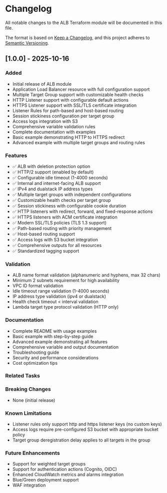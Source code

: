 # Changelog

All notable changes to the ALB Terraform module will be documented in this file.

The format is based on [Keep a Changelog](https://keepachangelog.com/en/1.0.0/),
and this project adheres to [Semantic Versioning](https://semver.org/spec/v2.0.0.html).

## [1.0.0] - 2025-10-16

### Added
- Initial release of ALB module
- Application Load Balancer resource with full configuration support
- Multiple Target Group support with customizable health checks
- HTTP Listener support with configurable default actions
- HTTPS Listener support with SSL/TLS certificate integration
- Listener Rules for path-based and host-based routing
- Session stickiness configuration per target group
- Access logs integration with S3
- Comprehensive variable validation rules
- Complete documentation with examples
- Basic example demonstrating HTTP to HTTPS redirect
- Advanced example with multiple target groups and routing rules

### Features
- ✅ ALB with deletion protection option
- ✅ HTTP/2 support (enabled by default)
- ✅ Configurable idle timeout (1-4000 seconds)
- ✅ Internal and internet-facing ALB support
- ✅ IPv4 and dualstack IP address types
- ✅ Multiple target groups with independent configurations
- ✅ Customizable health checks per target group
- ✅ Session stickiness with configurable cookie duration
- ✅ HTTP listeners with redirect, forward, and fixed-response actions
- ✅ HTTPS listeners with ACM certificate integration
- ✅ Modern SSL/TLS policies (TLS 1.3 support)
- ✅ Path-based routing with priority management
- ✅ Host-based routing support
- ✅ Access logs with S3 bucket integration
- ✅ Comprehensive outputs for all resources
- ✅ Standardized tagging support

### Validation
- ALB name format validation (alphanumeric and hyphens, max 32 chars)
- Minimum 2 subnets requirement for high availability
- VPC ID format validation
- Idle timeout range validation (1-4000 seconds)
- IP address type validation (ipv4 or dualstack)
- Health check timeout < interval validation
- Lambda target type protocol validation (HTTP only)

### Documentation
- Complete README with usage examples
- Basic example with step-by-step guide
- Advanced example demonstrating all features
- Comprehensive variable and output documentation
- Troubleshooting guide
- Security and performance considerations
- Cost optimization tips

### Related Tasks

### Breaking Changes
- None (initial release)

### Known Limitations
- Listener rules only support http and https listener keys (no custom keys)
- Access logs require pre-configured S3 bucket with appropriate bucket policy
- Target group deregistration delay applies to all targets in the group

### Future Enhancements
- Support for weighted target groups
- Support for authentication actions (Cognito, OIDC)
- Enhanced CloudWatch metrics and alarms integration
- Blue/Green deployment support
- WAF integration
